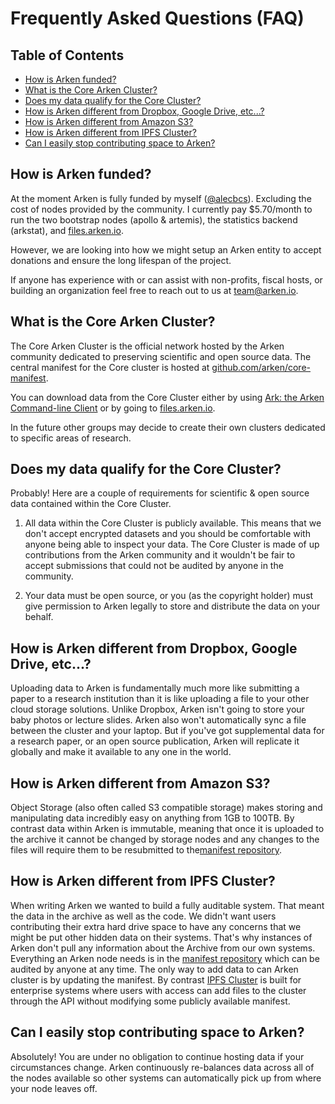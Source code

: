 # Frequently Asked Questions (FAQ)

## Table of Contents
- [How is Arken funded?](#how-is-arken-funded)
- [What is the Core Arken Cluster?](#what-is-the-core-arken-cluster)
- [Does my data qualify for the Core Cluster?](#does-my-data-qualify-for-the-core-cluster)
- [How is Arken different from Dropbox, Google Drive, etc...?](#how-is-arken-different-from-dropbox-google-drive-etc)
- [How is Arken different from Amazon S3?](#how-is-arken-different-from-amazon-s3)
- [How is Arken different from IPFS Cluster?](#how-is-arken-different-from-ipfs-cluster)
- [Can I easily stop contributing space to Arken?](#can-i-easily-stop-contributing-space-to-arken)

## How is Arken funded?
At the moment Arken is fully funded by myself ([@alecbcs](https://github.com/alecbcs)). Excluding the cost of nodes provided by the community. I currently pay $5.70/month to run the two bootstrap nodes (apollo & artemis), the statistics backend (arkstat), and [files.arken.io](https://files.arken.io).

However, we are looking into how we might setup an Arken entity to accept donations and ensure the long lifespan of the project.

If anyone has experience with or can assist with non-profits, fiscal hosts, or building an organization feel free to reach out to us at team@arken.io.

## What is the Core Arken Cluster?
The Core Arken Cluster is the official network hosted by the Arken community dedicated to preserving scientific and open source data. The central manifest for the Core cluster is hosted at [github.com/arken/core-manifest](https://github.com/arken/core-manifest).

You can download data from the Core Cluster either by using [Ark: the Arken Command-line Client]() or by going to [files.arken.io](https://files.arken.io).

In the future other groups may decide to create their own clusters dedicated to specific areas of research.

## Does my data qualify for the Core Cluster?
Probably! Here are a couple of requirements for scientific & open source data contained within the Core Cluster.

1) All data within the Core Cluster is publicly available. This means that we don't accept encrypted datasets and you should be comfortable with anyone being able to inspect your data. The Core Cluster is made of up contributions from the Arken community and it wouldn't be fair to accept submissions that could not be audited by anyone in the community.

2) Your data must be open source, or you (as the copyright holder) must give permission to Arken legally to store and distribute the data on your behalf.

## How is Arken different from Dropbox, Google Drive, etc...?
Uploading data to Arken is fundamentally much more like submitting a paper to a research institution than it is like uploading a file to your other cloud storage solutions. Unlike Dropbox, Arken isn't going to store your baby photos or lecture slides. Arken also won't automatically sync a file between the cluster and your laptop. But if you've got supplemental data for a research paper, or an open source publication, Arken will replicate it globally and make it available to any one in the world.

## How is Arken different from Amazon S3?
Object Storage (also often called S3 compatible storage) makes storing and manipulating data incredibly easy on anything from 1GB to 100TB. By contrast data within Arken is immutable, meaning that once it is uploaded to the archive it cannot be changed by storage nodes and any changes to the files will require them to be resubmitted to the[manifest repository](https://github.com/arken/core-manifest).

## How is Arken different from IPFS Cluster?
When writing Arken we wanted to build a fully auditable system. That meant the data in the archive as well as the code. We didn't want users contributing their extra hard drive space to have any concerns that we might be put other hidden data on their systems. That's why instances of Arken don't pull any information about the Archive from our own systems. Everything an Arken node needs is in the [manifest repository](https://github.com/arken/core-manifest) which can be audited by anyone at any time. The only way to add data to can Arken cluster is by updating the manifest. By contrast [IPFS Cluster](https://cluster.ipfs.io) is built for enterprise systems where users with access can add files to the cluster through the API without modifying some publicly available manifest.

## Can I easily stop contributing space to Arken?
Absolutely! You are under no obligation to continue hosting data if your circumstances change. Arken continuously re-balances data across all of the nodes available so other systems can automatically pick up from where your node leaves off.
